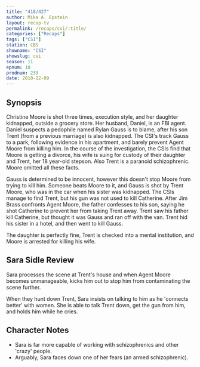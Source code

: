 ```yaml
---
title: "418/427"
author: Mika A. Epstein
layout: recap-tv
permalink: /recaps/csi/:title/
categories: ["Recaps"]
tags: ["CSI"]
station: CBS
showname: "CSI"
showslug: csi
season: 11  
epnum: 10  
prodnum: 239  
date: 2010-12-09
---
```


## Synopsis

Christine Moore is shot three times, execution style, and her daughter kidnapped, outside a grocery store. Her husband, Daniel, is an FBI agent. Daniel suspects a pedophile named Rylan Gauss is to blame, after his son Trent (from a previous marriage) is also kidnapped. The CSI's track Gauss to a park, following evidence in his apartment, and barely prevent Agent Moore from killing him. In the course of the investigation, the CSIs find that Moore is getting a divorce, his wife is suing for custody of their daughter and Trent, her 18 year-old stepson. Also Trent is a paranoid schizophrenic. Moore omitted all these facts.

Gauss is determined to be innocent, however this doesn't stop Moore from trying to kill him. Someone beats Moore to it, and Gauss is shot by Trent Moore, who was in the car when his sister was kidnapped. The CSIs manage to find Trent, but his gun was not used to kill Catherine. After Jim Brass confronts Agent Moore, the father confesses to his son, saying he shot Catherine to prevent her from taking Trent away. Trent saw his father kill Catherine, but thought it was Gauss and ran off with the van. Trent hid his sister in a hotel, and then went to kill Gauss.

The daughter is perfectly fine, Trent is checked into a mental institution, and Moore is arrested for killing his wife.

## Sara Sidle Review

Sara processes the scene at Trent's house and when Agent Moore becomes unmanageable, kicks him out to stop him from contaminating the scene further.

When they hunt down Trent, Sara insists on talking to him as he 'connects better' with women. She is able to talk Trent down, get the gun from him, and holds him while he cries.

## Character Notes

* Sara is far more capable of working with schizophrenics and other 'crazy' people.  
* Arguably, Sara faces down one of her fears (an armed schizophrenic).